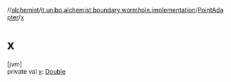 //[alchemist](../../../index.md)/[it.unibo.alchemist.boundary.wormhole.implementation](../index.md)/[PointAdapter](index.md)/[x](x.md)

# x

[jvm]\
private val [x](x.md): [Double](https://kotlinlang.org/api/latest/jvm/stdlib/kotlin/-double/index.html)
